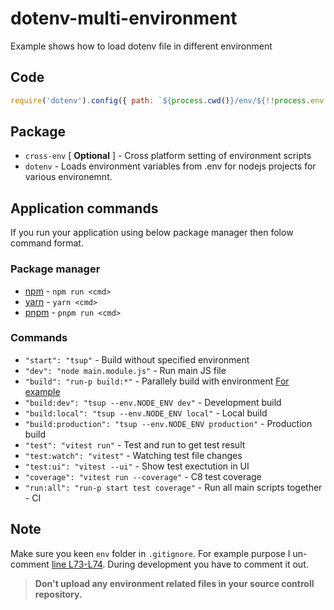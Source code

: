 # dotenv-multi-environment

Example shows how to load dotenv file in different environment

## Code

```js
require('dotenv').config({ path: `${process.cwd()}/env/${!!process.env.NODE_ENV ? `.env.` + process.env.NODE_ENV : `.env`}` })
```

## Package

* `cross-env` [ **Optional** ] - Cross platform setting of environment scripts
* `dotenv` - Loads environment variables from .env for nodejs projects for various environemnt.

## Application commands

If you run your application using below package manager then folow command format.

### Package manager

- [npm](https://docs.npmjs.com/) - `npm run <cmd>`
- [yarn](https://yarnpkg.com/) - `yarn <cmd>`
- [pnpm](https://pnpm.io/) - `pnpm run <cmd>`

### Commands

* `"start": "tsup"` - Build without specified environment
* `"dev": "node main.module.js"` - Run main JS file
* `"build": "run-p build:*"` - Parallely build with environment [For example]()
* `"build:dev": "tsup --env.NODE_ENV dev"` - Development build
* `"build:local": "tsup --env.NODE_ENV local"` - Local build
* `"build:production": "tsup --env.NODE_ENV production"` - Production build
* `"test": "vitest run"` - Test and run to get test result
* `"test:watch": "vitest"` - Watching test file changes
* `"test:ui": "vitest --ui"` - Show test exectution in UI
* `"coverage": "vitest run --coverage"` - C8 test coverage
* `"run:all": "run-p start test coverage"` - Run all main scripts together - CI

## Note

Make sure you keen `env` folder in `.gitignore`. For example purpose I un-comment [line L73-L74](https://github.com/rjoydip/dotenv-multi-environment/blob/main/.gitignore#L73-L74). During development you have to comment it out. 

> **Don't upload any environment related files in your source controll repository.**